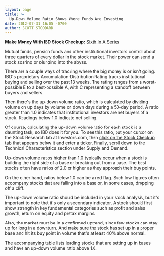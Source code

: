 ```yaml
---
layout: page
title: >-
  Up-Down Volume Ratio Shows Where Funds Are Investing
date: 2012-07-31 16:05 -0700
author: SCOTT STODDARD
---
```





**Make Money With IBD Stock Checkup:** [Sixth In A Series](http://news.investors.com/specialreport/618220/201207251420/make-money-with-ibd-stock-checkup.aspx)

  

Mutual funds, pension funds and other institutional investors control about three quarters of every dollar in the stock market. Their power can send a stock soaring or plunging into the abyss.

  

There are a couple ways of tracking where the big money is or isn't going. IBD's proprietary Accumulation-Distribution Rating tracks institutional buying and selling over the past 13 weeks. The rating ranges from a worst-possible E to a best-possible A, with C representing a standoff between buyers and sellers.

  

Then there's the up-down volume ratio, which is calculated by dividing volume on up days by volume on down days during a 50-day period. A ratio greater than 1.0 indicates that institutional investors are net buyers of a stock. Readings below 1.0 indicate net selling.

  

Of course, calculating the up-down volume ratio for each stock is a daunting task, so IBD does it for you. To see this ratio, put your cursor on the Stock Research tab at Investors.com, then [click on the Stock Checkup tab](http://research.investors.com/stockcheckup.aspx) that appears below it and enter a ticker. Finally, scroll down to the Technical Characteristics section under Supply and Demand.

  

Up-down volume ratios higher than 1.0 typically occur when a stock is building the right side of a base or breaking out from a base. The best stocks often have ratios of 2.0 or higher as they approach their buy points.

  

On the other hand, ratios below 1.0 can be a red flag. Such low figures often accompany stocks that are falling into a base or, in some cases, dropping off a cliff.

  

The up-down volume ratio should be included in your stock analysis, but it's important to note that it's only a secondary indicator. A stock should first show strength in key fundamental categories such as profit and sales growth, return on equity and pretax margins.

  

Also, the market must be in a confirmed uptrend, since few stocks can stay up for long in a downturn. And make sure the stock has set up in a proper base and hit its buy point in volume that's at least 40% above normal.

  

The accompanying table lists leading stocks that are setting up in bases and have an up-down volume ratio above 1.0.




